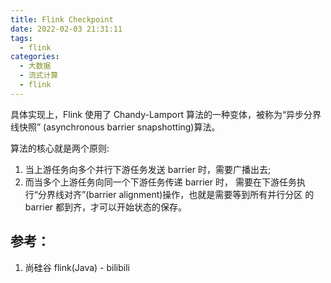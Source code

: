 ```yaml
---
title: Flink Checkpoint
date: 2022-02-03 21:31:11
tags:
  - flink
categories: 
  - 大数据 
  - 流式计算 
  - flink
---
```



<p></p>
<!-- more -->


具体实现上，Flink 使用了 Chandy-Lamport 算法的一种变体，被称为“异步分界线快照” (asynchronous barrier snapshotting)算法。

算法的核心就是两个原则:
1. 当上游任务向多个并行下游任务发送 barrier 时，需要广播出去;
2. 而当多个上游任务向同一个下游任务传递 barrier 时， 需要在下游任务执行“分界线对齐”(barrier alignment)操作，也就是需要等到所有并行分区 的 barrier 都到齐，才可以开始状态的保存。


## 参考：
1. 尚硅谷 flink(Java) - bilibili 


